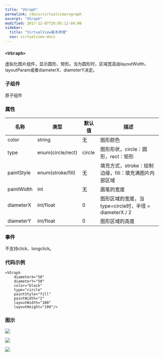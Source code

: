 ```yaml
---
title: "VGraph"
permalink: /docs/virtualview/vgraph
excerpt: "VGraph"
modified: 2017-12-07T20:05:12-04:00
sidebar:
  title: "VirtualView基本原理"
  nav: virtualview-docs
---
```


### `<VGraph>`

虚拟化图片组件，显示圆形、矩形。当为圆形时，区域宽高由layoutWidth、layoutParam或者diameterX、diameterY决定。

### 子组件
原子组件

### 属性

|名称|类型|默认值|描述|
|---|---|---|---|
|color|string|无|图形颜色|
|type|enum(circle/rect)|circle|图形形状，circle：圆形，rect：矩形|
|paintStyle|enum(stroke/fill)|无|填充方式，stroke：绘制边缘，fill：填充满图片内部区域|
|paintWidth|int|无|画笔的宽度|
|diameterX|int/float|0|图形区域的宽度，当type=circle时，半径 = diameterX / 2|
|diameterY|int/float|0|图形区域的高度|

### 事件

不支持click、longclick。

### 代码示例

```
<VGraph
    diameterX="50"
    diameterY="50"
    color="black"
    type="circle"
    paintStyle="fill"
    paintWidth="2"
    layoutWidth="100"
    layoutHeight="100"/>
``` 

### 图示

![](https://gw.alicdn.com/tfs/TB19fiXhLDH8KJjy1XcXXcpdXXa-270-480.png)

![](https://gw.alicdn.com/tfs/TB1Y2qXhLDH8KJjy1XcXXcpdXXa-270-480.png)

![](https://gw.alicdn.com/tfs/TB1Q2uXhLDH8KJjy1XcXXcpdXXa-270-480.png)